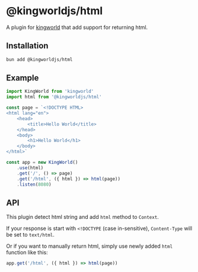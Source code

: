 # @kingworldjs/html
A plugin for [kingworld](https://github.com/saltyaom/kingworld) that add support for returning html.

## Installation
```bash
bun add @kingworldjs/html
```

## Example
```typescript
import KingWorld from 'kingworld'
import html from '@kingworldjs/html'

const page = `<!DOCTYPE HTML>
<html lang="en">
    <head>
        <title>Hello World</title>
    </head>
    <body>
        <h1>Hello World</h1>
    </body>
</html>`

const app = new KingWorld()
    .use(html)
    .get('/', () => page)
    .get('/html', ({ html }) => html(page))
    .listen(8080)
```

## API
This plugin detect html string and add `html` method to `Context`.

If your response is start with `<!DOCTYPE` (case in-sensitive), `Content-Type` will be set to `text/html`.

Or if you want to manually return html, simply use newly added `html` function like this:
```typescript
app.get('/html', ({ html }) => html(page))
```
